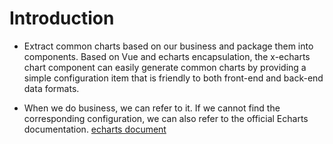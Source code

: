# Introduction

- Extract common charts based on our business and package them into components. Based on Vue and echarts encapsulation, the x-echarts chart component can easily generate common charts by providing a simple configuration item that is friendly to both front-end and back-end data formats.

- When we do business, we can refer to it. If we cannot find the corresponding configuration, we can also refer to the official Echarts documentation. [echarts document](https://echarts.apache.org/en/api.html)
 